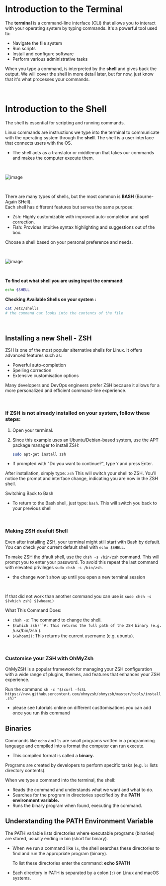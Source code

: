 # Introduction to the Terminal

The **terminal** is a command-line interface (CLI) that allows you to interact with your operating system by typing commands. It's a powerful tool used to:
- Navigate the file system  
- Run scripts  
- Install and configure software  
- Perform various administrative tasks

When you type a command, is interpreted by the **shell** and gives back the output. We will cover the shell in more detail later, but for now, just know that it's what processes your commands.

&nbsp;

# Introduction to the Shell

The shell is essential for scripting and running commands.

Linux commands are instructions we type into the terminal to communicate with the operating system through the **shell**. 
The shell is a user interface that connects users with the OS.
- The shell acts as a translator or middleman that takes our commands and makes the computer execute them.

&nbsp;

![image](https://github.com/user-attachments/assets/af5dddd6-946b-41c9-93ba-77e0231adea7)

&nbsp;

There are many types of shells, but the most common is **BASH** (Bourne-Again SHell).  
Each shell has different features but serves the same purpose:
- Zsh: Highly customizable with improved auto-completion and spell correction.
- Fish: Provides intuitive syntax highlighting and suggestions out of the box.

Choose a shell based on your personal preference and needs.

&nbsp;

![image](https://github.com/user-attachments/assets/19218ecf-4bbb-4eaa-932b-12a784d1b15a)

&nbsp;

**To find out what shell you are using input the command:**  
```bash
echo $SHELL
```

**Checking Available Shells on your system :**  
```bash
cat /etc/shells
# the command cat looks into the contents of the file
```

&nbsp;

## Installing a new Shell - ZSH

ZSH is one of the most popular alternative shells for Linux. It offers advanced features such as:

- Powerful auto-completion  
- Spelling correction  
- Extensive customisation options  

Many developers and DevOps engineers prefer ZSH because it allows for a more personalized and efficient command-line experience.

&nbsp;

### If ZSH is not already installed on your system, follow these steps:

1. Open your terminal.
2. Since this example uses an Ubuntu/Debian-based system, use the APT package manager to install ZSH:

   ```bash
   sudo apt-get install zsh
   ```
- If prompted with "Do you want to continue?", type ```Y``` and press Enter.

After installation, simply type: ```zsh```
This will switch your shell to ZSH. You'll notice the prompt and interface change, indicating you are now in the ZSH shell.

Switching Back to Bash
- To return to the Bash shell, just type: ```bash```. This will switch you back to your previous shell

&nbsp;

### Making ZSH deafult Shell

Even after installing ZSH, your terminal might still start with Bash by default. You can check your current default shell with `echo $SHELL`.

To make ZSH the dfault shell, use the `chsh -s /bin/zsh` command. This will prompt you to enter your password. To avoid this repeat the last command with elevated privileges `sudo chsh -s /bin/zsh`.
- the change won’t show up until you open a new terminal session

&nbsp;

If that did not work than another command you can use is `sudo chsh -s $(which zsh) $(whoami)`

What This Command Does:
- `chsh -s`: The command to change the shell.
- `$(which zsh)``#: This returns the full path of the ZSH binary (e.g. `/usr/bin/zsh`).
- `$(whoami)`: This returns the current username (e.g. ubuntu).

&nbsp;

### Customise your ZSH with OhMyZsh

OhMyZSH is a popular framework for managing your ZSH configuration with a wide range of plugins, themes, and features that enhances your ZSH experience.

Run the command `sh -c "$(curl -fsSL https://raw.githubusercontent.com/ohmyzsh/ohmyzsh/master/tools/install.sh)"`
- please see tutorials online on different custtomisations you can add once you run this command

## Binaries 
Commands like ``` echo ``` and ``` ls ``` are small programs written in a programming language and compiled into a format the computer can run execute.
- This compiled format is called a **binary.**

Programs are created by developers to perform specific tasks (e.g. ```ls``` lists directory contents).

When we type a command into the terminal, the shell:
- Reads the command and understands what we want and what to do.
- Searches for the program in directories specified by the **PATH environment variable.**
- Runs the binary program when found, executing the command.


## Understanding the PATH Environment Variable

The PATH variable lists directories where executable programs (binaries) are stored, usually ending in bin (short for binary).
- When we run a command like ``` ls ```, the shell searches these directories to find and run the appropriate program (binary).

  To list these directories enter the command: **echo $PATH**
- Each directory in PATH is separated by a colon (`:`) on Linux and macOS systems.

